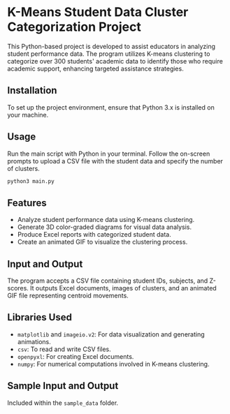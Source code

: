 # K-Means Student Data Cluster Categorization Project

This Python-based project is developed to assist educators in analyzing student performance data. The program utilizes K-means clustering to categorize over 300 students' academic data to identify those who require academic support, enhancing targeted assistance strategies.

## Installation

To set up the project environment, ensure that Python 3.x is installed on your machine. 

## Usage

Run the main script with Python in your terminal. Follow the on-screen prompts to upload a CSV file with the student data and specify the number of clusters.

```bash
python3 main.py
```
## Features
- Analyze student performance data using K-means clustering.
- Generate 3D color-graded diagrams for visual data analysis.
- Produce Excel reports with categorized student data.
- Create an animated GIF to visualize the clustering process.

## Input and Output

The program accepts a CSV file containing student IDs, subjects, and Z-scores. It outputs Excel documents, images of clusters, and an animated GIF file representing centroid movements.

## Libraries Used

- `matplotlib` and `imageio.v2`: For data visualization and generating animations.
- `csv`: To read and write CSV files.
- `openpyxl`: For creating Excel documents.
- `numpy`: For numerical computations involved in K-means clustering.

## Sample Input and Output

Included within the `sample_data` folder.
